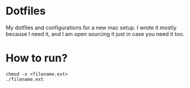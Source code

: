 # Dotfiles

My dotfiles and configurations for a new mac setup. I wrote it mostly because I need it, and I am open sourcing it just in case you need it too.

# How to run?

```
chmod -x <filename.ext>
./filename.ext
```
